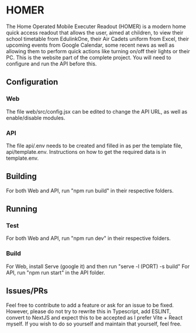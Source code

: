 # HOMER
The Home Operated Mobile Executer Readout (HOMER) is a modern home quick access readout that allows the user, aimed at children, to view their school timetable from EdulinkOne, their Air Cadets uniform from Excel, their upcoming events from Google Calendar, some recent news as well as allowing them to perform quick actions like turning on/off their lights or their PC.
This is the website part of the complete project.
You will need to configure and run the API before this.

## Configuration
### Web
The file web/src/config.jsx can be edited to change the API URL, as well as enable/disable modules.
### API
The file api/.env needs to be created and filled in as per the template file, api/template.env.
Instructions on how to get the required data is in template.env.

## Building
For both Web and API, run "npm run build" in their respective folders.

## Running
### Test
For both Web and API, run "npm run dev" in their respective folders.
### Build
For Web, install Serve (google it) and then run "serve -l (PORT) -s build"
For API, run "npm run start" in the API folder.

## Issues/PRs
Feel free to contribute to add a feature or ask for an issue to be fixed.
However, please do not try to rewrite this in Typescript, add ESLINT, convert to NextJS and expect this to be accepted as I prefer Vite + React myself. If you wish to do so yourself and maintain that yourself, feel free.
